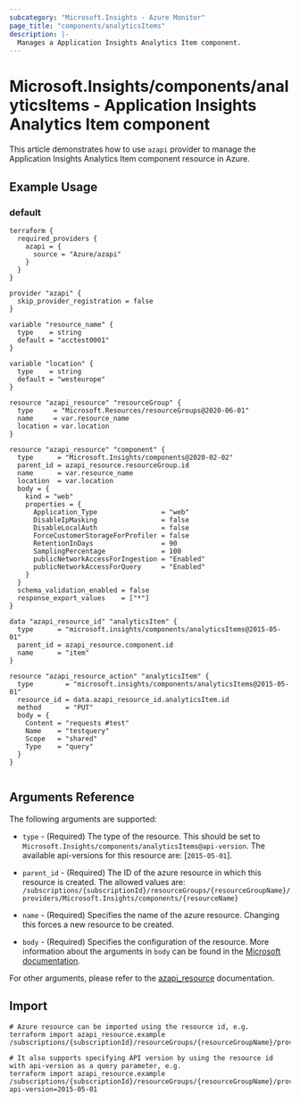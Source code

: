 ```yaml
---
subcategory: "Microsoft.Insights - Azure Monitor"
page_title: "components/analyticsItems"
description: |-
  Manages a Application Insights Analytics Item component.
---
```


# Microsoft.Insights/components/analyticsItems - Application Insights Analytics Item component

This article demonstrates how to use `azapi` provider to manage the Application Insights Analytics Item component resource in Azure.

## Example Usage

### default

```hcl
terraform {
  required_providers {
    azapi = {
      source = "Azure/azapi"
    }
  }
}

provider "azapi" {
  skip_provider_registration = false
}

variable "resource_name" {
  type    = string
  default = "acctest0001"
}

variable "location" {
  type    = string
  default = "westeurope"
}

resource "azapi_resource" "resourceGroup" {
  type     = "Microsoft.Resources/resourceGroups@2020-06-01"
  name     = var.resource_name
  location = var.location
}

resource "azapi_resource" "component" {
  type      = "Microsoft.Insights/components@2020-02-02"
  parent_id = azapi_resource.resourceGroup.id
  name      = var.resource_name
  location  = var.location
  body = {
    kind = "web"
    properties = {
      Application_Type                = "web"
      DisableIpMasking                = false
      DisableLocalAuth                = false
      ForceCustomerStorageForProfiler = false
      RetentionInDays                 = 90
      SamplingPercentage              = 100
      publicNetworkAccessForIngestion = "Enabled"
      publicNetworkAccessForQuery     = "Enabled"
    }
  }
  schema_validation_enabled = false
  response_export_values    = ["*"]
}

data "azapi_resource_id" "analyticsItem" {
  type      = "microsoft.insights/components/analyticsItems@2015-05-01"
  parent_id = azapi_resource.component.id
  name      = "item"
}

resource "azapi_resource_action" "analyticsItem" {
  type        = "microsoft.insights/components/analyticsItems@2015-05-01"
  resource_id = data.azapi_resource_id.analyticsItem.id
  method      = "PUT"
  body = {
    Content = "requests #test"
    Name    = "testquery"
    Scope   = "shared"
    Type    = "query"
  }
}


```



## Arguments Reference

The following arguments are supported:

* `type` - (Required) The type of the resource. This should be set to `Microsoft.Insights/components/analyticsItems@api-version`. The available api-versions for this resource are: [`2015-05-01`].

* `parent_id` - (Required) The ID of the azure resource in which this resource is created. The allowed values are:  
  `/subscriptions/{subscriptionId}/resourceGroups/{resourceGroupName}/providers/Microsoft.Insights/components/{resourceName}`

* `name` - (Required) Specifies the name of the azure resource. Changing this forces a new resource to be created.

* `body` - (Required) Specifies the configuration of the resource. More information about the arguments in `body` can be found in the [Microsoft documentation](https://learn.microsoft.com/en-us/azure/templates/Microsoft.Insights/components/analyticsItems?pivots=deployment-language-terraform).

For other arguments, please refer to the [azapi_resource](https://registry.terraform.io/providers/Azure/azapi/latest/docs/resources/resource) documentation.

## Import

 ```shell
 # Azure resource can be imported using the resource id, e.g.
 terraform import azapi_resource.example /subscriptions/{subscriptionId}/resourceGroups/{resourceGroupName}/providers/Microsoft.Insights/components/{resourceName}/analyticsItems/{resourceName}
 
 # It also supports specifying API version by using the resource id with api-version as a query parameter, e.g.
 terraform import azapi_resource.example /subscriptions/{subscriptionId}/resourceGroups/{resourceGroupName}/providers/Microsoft.Insights/components/{resourceName}/analyticsItems/{resourceName}?api-version=2015-05-01
 ```

